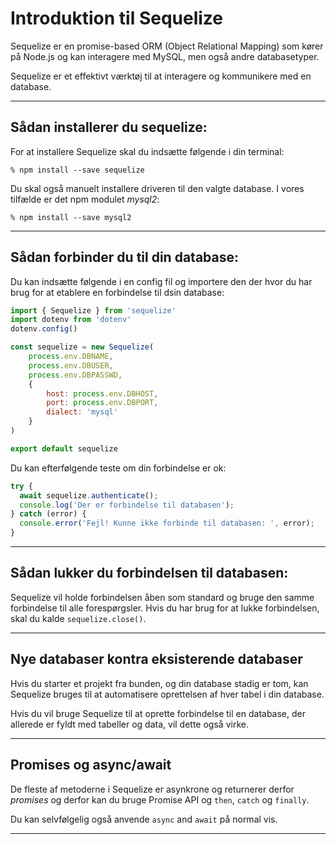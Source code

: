 # Introduktion til Sequelize
Sequelize er en promise-based ORM (Object Relational Mapping) som kører på Node.js og kan interagere med MySQL, men også andre databasetyper.

Sequelize er et effektivt værktøj til at interagere og kommunikere med en database. 
___
## Sådan installerer du sequelize:

For at installere Sequelize skal du indsætte følgende i din terminal:
```
% npm install --save sequelize
```
Du skal også manuelt installere driveren til den valgte database. I vores tilfælde er det npm modulet *mysql2*:
```
% npm install --save mysql2
```
___
## Sådan forbinder du til din database:
Du kan indsætte følgende i en config fil og importere den der hvor du har brug for at etablere en forbindelse til dsin database:
```js
import { Sequelize } from 'sequelize'
import dotenv from 'dotenv'
dotenv.config()

const sequelize = new Sequelize(
	process.env.DBNAME,
	process.env.DBUSER,
	process.env.DBPASSWD,
	{
		host: process.env.DBHOST,
		port: process.env.DBPORT,
		dialect: 'mysql'
	}
)

export default sequelize
```
Du kan efterfølgende teste om din forbindelse er ok:
```js
try {
  await sequelize.authenticate();
  console.log('Der er forbindelse til databasen');
} catch (error) {
  console.error('Fejl! Kunne ikke forbinde til databasen: ', error);
}
```
___
## Sådan lukker du forbindelsen til databasen:
Sequelize vil holde forbindelsen åben som standard og bruge den samme forbindelse til alle forespørgsler. Hvis du har brug for at lukke forbindelsen, skal du kalde `sequelize.close()`.
___
## Nye databaser kontra eksisterende databaser
Hvis du starter et projekt fra bunden, og din database stadig er tom, kan Sequelize bruges til at automatisere oprettelsen af hver tabel i din database.

Hvis du vil bruge Sequelize til at oprette forbindelse til en database, der allerede er fyldt med tabeller og data, vil dette også virke.
___
## Promises og async/await
De fleste af metoderne i Sequelize er asynkrone og returnerer derfor *promises* og derfor kan du bruge Promise API og `then`, `catch` og  `finally`.

Du kan selvfølgelig også anvende `async` and `await` på normal vis.
___